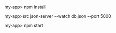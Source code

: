 my-app>                 npm install

my-app>src              json-server --watch db.json --port 5000

my-app>                 npm start
